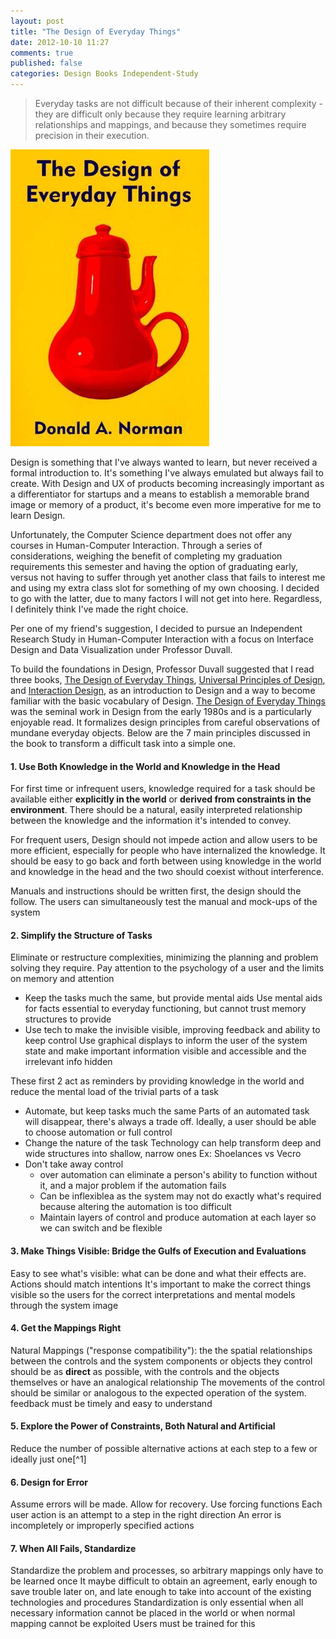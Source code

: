 ```yaml
---
layout: post
title: "The Design of Everyday Things"
date: 2012-10-10 11:27
comments: true
published: false
categories: Design Books Independent-Study
---
```

> Everyday tasks are not difficult because of their inherent complexity - they are difficult only because they require learning arbitrary relationships and mappings, and because they sometimes require precision in their execution.

<img src="/images/teapot-for-masochists.jpeg" alt="" class="alignleft" style="margin-right: 20px">

Design is something that I've always wanted to learn, but never received a formal introduction to. It's something I've always emulated but always fail to create. With Design and UX of products becoming increasingly important as a differentiator for startups and a means to establish a memorable brand image or memory of a product, it's become even more imperative for me to learn Design.

Unfortunately, the Computer Science department does not offer any courses in Human-Computer Interaction. Through a series of considerations, weighing the benefit of completing my graduation requirements this semester and having the option of graduating early, versus not having to suffer through yet another class that fails to interest me and using my extra class slot for something of my own choosing. I decided to go with the latter, due to many factors I will not get into here. Regardless, I definitely think I've made the right choice.

Per one of my friend's suggestion, I decided to pursue an Independent Research Study in Human-Computer Interaction with a focus on Interface Design and Data Visualization under Professor Duvall.

To build the foundations in Design, Professor Duvall suggested that I read three books, [The Design of Everyday Things](), [Universal Principles of Design](), and [Interaction Design](), as an introduction to Design and a way to become familiar with the basic vocabulary of Design. [The Design of Everyday Things]() was the seminal work in Design from the early 1980s and is a particularly enjoyable read. It formalizes design principles from careful observations of mundane everyday objects. Below are the 7 main principles discussed in the book to transform a difficult task into a simple one.

#### 1. Use Both Knowledge in the World and Knowledge in the Head

For first time or infrequent users, knowledge required for a task should be available either **explicitly in the world** or **derived from constraints in the environment**. There should be a natural, easily interpreted relationship between the knowledge and the information it's intended to convey.

For frequent users, Design should not impede action and allow users to be more efficient, especially for people who have internalized the knowledge. It should be easy to go back and forth between using knowledge in the world and knowledge in the head and the two should coexist without interference.

Manuals and instructions should be written first, the design should the follow. The users can simultaneously test the manual and mock-ups of the system

#### 2. Simplify the Structure of Tasks
Eliminate or restructure complexities, minimizing the planning and problem solving they require. Pay attention to the psychology of a user and the limits on memory and attention

* Keep the tasks much the same, but provide mental aids
Use mental aids for facts essential to everyday functioning, but cannot trust memory structures to provide
* Use tech to make the invisible visible, improving feedback and ability to keep control
Use graphical displays to inform the user of the system state and make important information visible and accessible and the irrelevant info hidden

These first 2 act as reminders by providing knowledge in the world and reduce the mental load of the trivial parts of a task

* Automate, but keep tasks much the same
Parts of an automated task will disappear, there's always a trade off. Ideally, a user should be able to choose automation or full control
* Change the nature of the task
Technology can help transform deep and wide structures into shallow, narrow ones
Ex:
Shoelances vs Vecro
* Don't take away control
  * over automation can eliminate a person's ability to function without it, and a major problem if the automation fails
  * Can be inflexiblea as the system may not do exactly what's required because altering the automation is too difficult
  * Maintain layers of control and produce automation at each layer so we can switch and be flexible

#### 3. Make Things Visible: Bridge the Gulfs of  Execution and Evaluations
Easy to see what's visible: what can be done and what their effects are.
Actions should match intentions
It's important to make the correct things visible so the users for the correct interpretations and mental models through the system image

#### 4. Get the Mappings Right
Natural Mappings ("response compatibility"): the the spatial relationships between  the controls and the system components or objects they control should be as **direct** as possible, with the controls and the objects themselves or have an analogical relationship
The movements of the control should be similar or analogous to the expected operation of the system.
feedback must be timely and easy to understand

#### 5. Explore the Power of Constraints, Both Natural and Artificial
Reduce the number of possible alternative actions at each step to a few or ideally just one[^1]

#### 6. Design for Error
Assume errors will be made. Allow for recovery. Use forcing functions
Each user action is an attempt to a step in the right direction
An error is incompletely or improperly specified actions

#### 7. When All Fails, Standardize
Standardize the problem and processes, so arbitrary mappings only have to be learned once
It maybe difficult to obtain an agreement, early enough to save trouble later on, and late enough to take into account of the existing technologies and procedures
Standardization is only essential when all necessary information cannot be placed in the world or when normal mapping cannot be exploited
Users must be trained for this